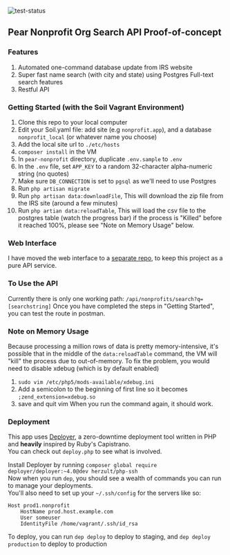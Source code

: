 ![test-status](https://codeship.com/projects/83b4b1d0-0e3c-0134-37ff-663a1105f325/status?branch=master)

## Pear Nonprofit Org Search API Proof-of-concept

### Features
1. Automated one-command database update from IRS website
2. Super fast name search (with city and state) using Postgres Full-text search features
3. Restful API

### Getting Started (with the Soil Vagrant Environment)
1. Clone this repo to your local computer
2. Edit your Soil.yaml file: add site (e.g `nonprofit.app`), and a database `nonprofit_local` (or whatever name you choose)
3. Add the local site url to `./etc/hosts`
4. `composer install` in the VM
5. In `pear-nonprofit` directory, duplicate `.env.sample` to `.env`
6. In the `.env` file, set `APP_KEY` to a random 32-character alpha-numeric string (no quotes)
7. Make sure `DB_CONNECTION` is set to `pgsql` as we'll need to use Postgres
8. Run `php artisan migrate`
9. Run `php artisan data:downloadFile`, This will download the zip file from the IRS site (around a few minutes)
10. Run `php artian data:reloadTable`, This will load the csv file to the postgres table (watch the progress bar) if the process is "Killed" before it reached 100%, please see "Note on Memory Usage" below.

### Web Interface
I have moved the web interface to a [separate repo](https://github.com/ApparelMedia/pear-nonprofit-web), to keep this project as a pure API service.

### To Use the API
Currently there is only one working path: `/api/nonprofits/search?q=[searchstring]`
Once you have completed the steps in "Getting Started", you can test the route in postman.

### Note on Memory Usage
Because processing a million rows of data is pretty memory-intensive, it's possible that in the middle of the `data:reloadTable` command, the VM will "kill" the process due to out-of-memory.
To fix the problem, you would need to disable xdebug (which is by default enabled)
1. `sudo vim /etc/php5/mods-available/xdebug.ini`
2. Add a semicolon to the beginning of first line so it becomes `;zend_extension=xdebug.so`
3. save and quit vim
When you run the command again, it should work.

### Deployment
This app uses [Deployer](http://deployer.org/), a zero-downtime deployment tool written in PHP and **heavily** inspired by Ruby's Capistrano.  
You can check out `deploy.php` to see what is involved.

Install Deployer by running `composer global require deployer/deployer:~4.0@dev herzult/php-ssh`  
Now when you run `dep`, you should see a wealth of commands you can run to manage your deployments.  
You'll also need to set up your `~/.ssh/config` for the servers like so:
```
Host prod1.nonprofit
    HostName prod.host.example.com
    User someuser
    IdentityFile /home/vagrant/.ssh/id_rsa
```

To deploy, you can run `dep deploy` to deploy to staging, and `dep deploy production` to deploy to production